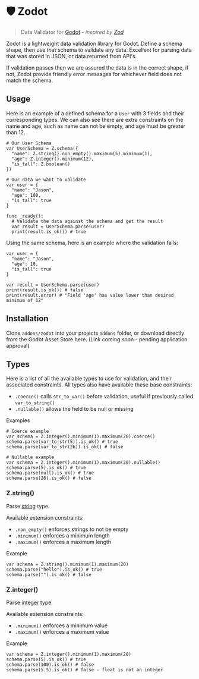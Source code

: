 # 🛡️ Zodot

> Data Validator for [Godot](https://godotengine.org/) - _inspired by [Zod](https://github.com/colinhacks/zod)_

Zodot is a lightweight data validation library for Godot. Define a schema shape, then use that schema to validate any data. Excellent for parsing data that was stored in JSON, or data returned from API's.

If validation passes then we are assured the data is in the correct shape, if not, Zodot provide friendly error messages for whichever field does not match the schema.

## Usage

Here is an example of a defined schema for a `User` with 3 fields and their corresponding types. We can also see there are extra constraints on the name and age, such as name can not be empty, and age must be greater than 12.

```gdscript
# Our User Schema
var UserSchema = Z.schema({
  "name": Z.string().non_empty().maximum(5).minimum(1),
  "age": Z.integer().minimum(12),
  "is_tall": Z.boolean()
})

# Our data we want to validate
var user = {
  "name": "Jason",
  "age": 100,
  "is_tall": true
}

func _ready():
  # Validate the data against the schema and get the result
  var result = UserSchema.parse(user)
  print(result.is_ok()) # true
```

Using the same schema, here is an example where the validation fails:

```gdscript
var user = {
  "name": "Jason",
  "age": 10,
  "is_tall": true
}

var result = UserSchema.parse(user)
print(result.is_ok()) # false
print(result.error) # "Field 'age' has value lower than desired minimum of 12"
```

## Installation

Clone `addons/zodot` into your projects `addons` folder, or download directly from the Godot Asset Store here. (Link coming soon - pending application approval)

## Types

Here is a list of all the available types to use for validation, and their associated constraints. All types also have available these base constraints:

- `.coerce()` calls `str_to_var()` before validation, useful if previously called `var_to_string()`
- `.nullable()` allows the field to be null or missing

Examples

```gdscript
# Coerce example
var schema = Z.integer().minimum(1).maximum(20).coerce()
schema.parse(var_to_str(5)).is_ok() # true
schema.parse(var_to_str(26)).is_ok() # false

# Nullable example
var schema = Z.integer().minimum(1).maximum(20).nullable()
schema.parse(5).is_ok() # true
schema.parse(null).is_ok() # true
schema.parse(26).is_ok() # false
```

### Z.string()

Parse [string](https://docs.godotengine.org/en/latest/classes/class_string.html#class-string) type.

Available extension constraints:

- `.non_empty()` enforces strings to not be empty
- `.minimum()` enforces a minimum length
- `.maximum()` enforces a maximum length

Example

```gdscript
var schema = Z.string().minimum(1).maximum(20)
schema.parse("hello").is_ok() # true
schema.parse("").is_ok() # false
```

### Z.integer()

Parse [integer](https://docs.godotengine.org/en/latest/classes/class_int.html#class-int) type.

Available extension constraints:

- `.minimum()` enforces a minimum value
- `.maximum()` enforces a maximum value

Example

```gdscript
var schema = Z.integer().minimum(1).maximum(20)
schema.parse(5).is_ok() # true
schema.parse(100).is_ok() # false
schema.parse(5.5).is_ok() # false - float is not an integer
```

